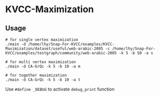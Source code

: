 # KVCC-Maximization
## Usage
```shell
# for single vertex maximization
./main -d /home/lhy/Snap-For-KVCC/examples/KVCC-Maximization/dataset/useful/web-arabic-2005 -c /home/lhy/Snap-For-KVCC/examples/testgraph/community/web-arabic-2005 -k 5 -b 50 -a s

# for multi vertex maximization
./main -d CA-GrQc -k 5 -b 10 -a m

# for together maximization
./main -d CA-GrQc -k 5 -b 10 -a t
```

Use `#define _DEBUG` to activate `debug_print` function